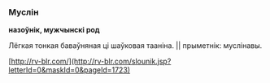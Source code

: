 ### Муслін
**назоўнік, мужчынскі род**

Лёгкая тонкая баваўняная ці шаўковая тааніна. || прыметнік: муслінавы.

<a rel="author">[http://rv-blr.com/](http://rv-blr.com/slounik.jsp?letterId=0&maskId=0&pageId=1723)</a>
